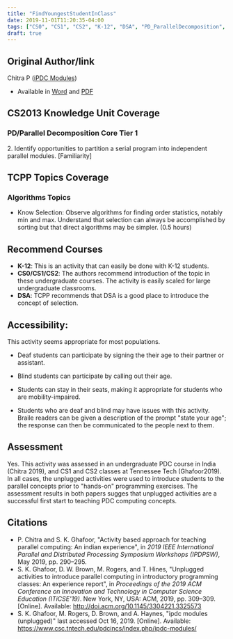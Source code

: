 ```yaml
---
title: "FindYoungestStudentInClass"
date: 2019-11-01T11:20:35-04:00
tags: ["CS0", "CS1", "CS2", "K-12", "DSA", "PD_ParallelDecomposition", "TCPP_Algorithms", ]
draft: true
---
```


## Original Author/link
Chitra P ([iPDC Modules](https://www.csc.tntech.edu/pdcincs/index.php/ipdc-modules/))

* Available in [Word](https://www.csc.tntech.edu/pdcincs/resources/modules/unplugged/Find_Youngest/Find_Youngest.docx) and [PDF](https://www.csc.tntech.edu/pdcincs/resources/modules/unplugged/Find_Youngest/Find_Youngest.pdf)

## CS2013 Knowledge Unit Coverage

### PD/Parallel Decomposition Core Tier 1

2\. Identify opportunities to partition a serial program into independent parallel modules. [Familiarity]

## TCPP Topics Coverage

### Algorithms Topics

* Know Selection: Observe algorithms for finding order statistics, 
  notably min and max. Understand that selection can always be accomplished 
  by sorting but that direct algorithms may be simpler. (0.5 hours)

## Recommend Courses
* **K-12**: This is an activity that can easily be done with K-12 students.
* **CS0/CS1/CS2**: The authors recommend introduction of the topic in these 
  undergraduate courses. The activity is easily scaled for large undergraduate 
  classrooms.
* **DSA**: TCPP recommends that DSA is a good place to introduce the concept 
  of selection.

## Accessibility: 

This activity seems appropriate for most populations.

* Deaf students can participate by signing the their age to their partner or 
  assistant.

* Blind students can participate by calling out their age.

* Students can stay in their seats, making it appropriate for students who are 
  mobility-impaired.

* Students who are deaf and blind may have issues with this activity. Braile 
  readers can be given a description of the prompt "state your age"; the 
  response can then be communicated to the people next to them.

## Assessment

Yes. This activity was assessed in an undergraduate PDC course in India (Chitra 2019), 
and CS1 and CS2 classes at Tennessee Tech (Ghafoor2019). In all cases, the 
unplugged activities were used to introduce students to the parallel concepts 
prior to "hands-on" programming exercises. The assessment results in both papers 
sugges that unplugged activities are a successful first start to teaching PDC 
computing concepts.



## Citations

* P. Chitra and S. K. Ghafoor, "Activity based approach for teaching parallel 
  computing: An indian experience", in *2019 IEEE International Parallel and 
  Distributed Processing Symposium Workshops (IPDPSW)*, May 2019, pp. 290–295.
* S. K. Ghafoor, D. W. Brown, M. Rogers, and T. Hines, "Unplugged activities 
  to introduce parallel computing in introductory programming classes: An 
  experience report", in *Proceedings of the 2019 ACM Conference on Innovation 
  and Technology in Computer Science Education (ITiCSE'19)*. New York, NY, 
  USA: ACM, 2019, pp. 309–309. [Online]. Available: 
  http://doi.acm.org/10.1145/3304221.3325573
* S. K. Ghafoor, M. Rogers, D. Brown, and A. Haynes, "ipdc modules (unplugged)" 
  last accessed Oct 16, 2019. [Online]. Available: https://www.csc.tntech.edu/pdcincs/index.php/ipdc-modules/
